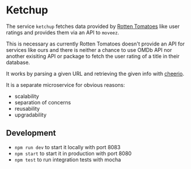 # Ketchup
The service `ketchup` fetches data provided by [Rotten Tomatoes](rottentomatoes.com) like user ratings and provides them 
via an API to `moveez`.

This is necessary as currently Rotten Tomatoes doesn't provide an API for services like ours and there is neither a chance to use 
OMDb API nor another exisiting API or package to fetch the user rating of a title in their database.

It works by parsing a given URL and retrieving the given info with [cheerio](https://www.npmjs.com/package/cheerio).

It is a separate microservice for obvious reasons:
- scalability
- separation of concerns
- reusability
- upgradability

## Development
- `npm run dev` to start it locally with port 8083
- `npm start` to start it in production with port 8080
- `npm test` to run integration tests with mocha
